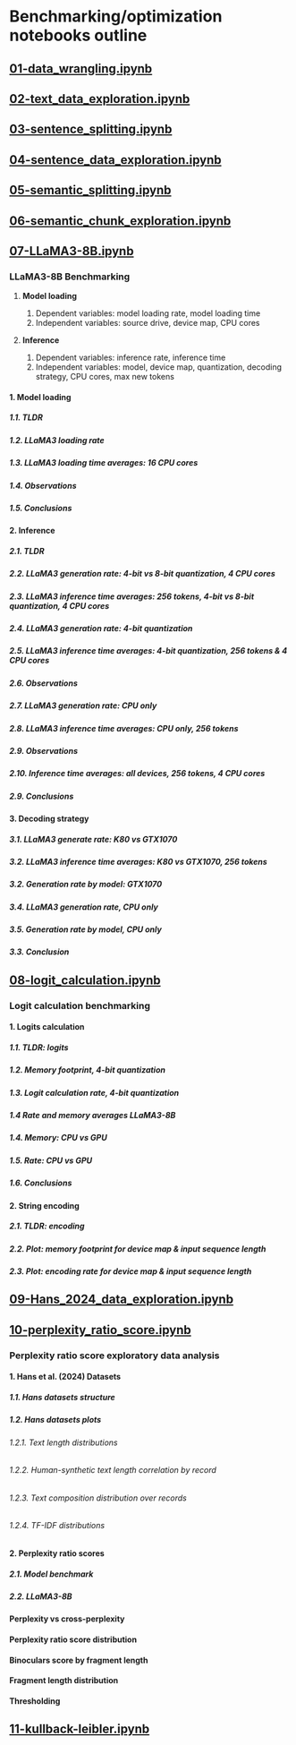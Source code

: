 # Benchmarking/optimization notebooks outline

## [01-data_wrangling.ipynb](https://github.com/gperdrizet/llm_detector/blob/benchmarking/benchmarking/notebooks/01-data_wrangling.ipynb)

## [02-text_data_exploration.ipynb](https://github.com/gperdrizet/llm_detector/blob/benchmarking/benchmarking/notebooks/02-text_data_exploration.ipynb)

## [03-sentence_splitting.ipynb](https://github.com/gperdrizet/llm_detector/blob/benchmarking/benchmarking/notebooks/03-sentence_splittingipynb)

## [04-sentence_data_exploration.ipynb](https://github.com/gperdrizet/llm_detector/blob/benchmarking/benchmarking/notebooks/04-sentence_data_exploration.ipynb)

## [05-semantic_splitting.ipynb](https://github.com/gperdrizet/llm_detector/blob/benchmarking/benchmarking/notebooks/05-semantic_splitting.ipynb)

## [06-semantic_chunk_exploration.ipynb](https://github.com/gperdrizet/llm_detector/blob/benchmarking/benchmarking/notebooks/06-semantic_chunk_exploration.ipynb)

## [07-LLaMA3-8B.ipynb](https://github.com/gperdrizet/llm_detector/blob/benchmarking/benchmarking/notebooks/07-LLaMA3-8B.ipynb)

### LLaMA3-8B Benchmarking

1. **Model loading**

    1. Dependent variables: model loading rate, model loading time
    2. Independent variables: source drive, device map, CPU cores

2. **Inference**

    1. Dependent variables: inference rate, inference time
    2. Independent variables: model, device map, quantization, decoding strategy, CPU cores, max new tokens

#### 1. Model loading

##### 1.1. TLDR

##### 1.2. LLaMA3 loading rate

##### 1.3. LLaMA3 loading time averages: 16 CPU cores

##### 1.4. Observations

##### 1.5. Conclusions

#### 2. Inference

##### 2.1. TLDR

##### 2.2. LLaMA3 generation rate: 4-bit vs 8-bit quantization, 4 CPU cores

##### 2.3. LLaMA3 inference time averages: 256 tokens, 4-bit vs 8-bit quantization, 4 CPU cores

##### 2.4. LLaMA3 generation rate: 4-bit quantization

##### 2.5. LLaMA3 inference time averages: 4-bit quantization, 256 tokens & 4 CPU cores

##### 2.6. Observations

##### 2.7. LLaMA3 generation rate: CPU only

##### 2.8. LLaMA3 inference time averages: CPU only, 256 tokens

##### 2.9. Observations

##### 2.10. Inference time averages: all devices, 256 tokens, 4 CPU cores

##### 2.9. Conclusions

#### 3. Decoding strategy

##### 3.1. LLaMA3 generate rate: K80 vs GTX1070

##### 3.2. LLaMA3 inference time averages: K80 vs GTX1070, 256 tokens

##### 3.2. Generation rate by model: GTX1070

##### 3.4. LLaMA3 generation rate, CPU only

##### 3.5. Generation rate by model, CPU only

##### 3.3. Conclusion

## [08-logit_calculation.ipynb](https://github.com/gperdrizet/llm_detector/blob/benchmarking/benchmarking/notebooks/08-logit_calculation.ipynb)

### Logit calculation benchmarking

#### 1. Logits calculation

##### 1.1. TLDR: logits

##### 1.2. Memory footprint, 4-bit quantization

##### 1.3. Logit calculation rate, 4-bit quantization

##### 1.4 Rate and memory averages LLaMA3-8B

##### 1.4. Memory: CPU vs GPU

##### 1.5. Rate: CPU vs GPU

##### 1.6. Conclusions

#### 2. String encoding

##### 2.1. TLDR: encoding

##### 2.2. Plot: memory footprint for device map & input sequence length

##### 2.3. Plot: encoding rate for device map & input sequence length

## [09-Hans_2024_data_exploration.ipynb](https://github.com/gperdrizet/llm_detector/blob/benchmarking/benchmarking/notebooks/09-perplexity_ratio_score.ipynb)

## [10-perplexity_ratio_score.ipynb](https://github.com/gperdrizet/llm_detector/blob/benchmarking/benchmarking/notebooks/10-perplexity_ratio_score.ipynb)

### Perplexity ratio score exploratory data analysis

#### 1. Hans et al. (2024) Datasets

##### 1.1. Hans datasets structure

##### 1.2. Hans datasets plots

###### 1.2.1. Text length distributions

###### 1.2.2. Human-synthetic text length correlation by record

###### 1.2.3. Text composition distribution over records

###### 1.2.4. TF-IDF distributions

#### 2. Perplexity ratio scores

##### 2.1. Model benchmark

##### 2.2. LLaMA3-8B

#### Perplexity vs cross-perplexity

#### Perplexity ratio score distribution

#### Binoculars score by fragment length

#### Fragment length distribution

#### Thresholding

## [11-kullback-leibler.ipynb](https://github.com/gperdrizet/llm_detector/blob/benchmarking/benchmarking/notebooks/11-kullback-leibler.ipynb)
